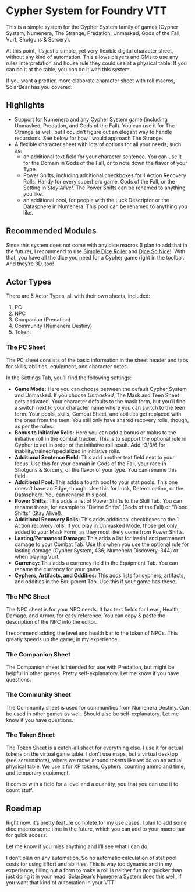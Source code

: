 # Cypher System for Foundry VTT

This is a simple system for the Cypher System family of games (Cypher System, Numenera, The Strange, Predation, Unmasked, Gods of the Fall, Vurt, Shotguns & Sorcery).

At this point, it’s just a simple, yet very flexible digital character sheet, without any kind of automation. This allows players and GMs to use any rules interpretation and house rule they could use at a physical table. If you can do it at the table, you can do it with this system.

If you want a prettier, more elaborate character sheet with roll macros, SolarBear has you covered: [](https://foundryvtt.com/packages/numenera/)

## Highlights

- Support for Numenera and any Cypher System game (including Unmasked, Predation, and Gods of the Fall). You can use it for The Strange as well, but I couldn’t figure out an elegant way to handle recursions. See below for how I would approach The Strange.
- A flexible character sheet with lots of options for all your needs, such as:
	- an additional text field for your character sentence. You can use it for the Domain in Gods of the Fall, or to note down the flavor of your Type.
	- Power Shifts, including additional checkboxes for 1 Action Recovery Rolls. Handy for every superhero game, Gods of the Fall, or the Setting in *Stay Alive!*. The Power Shifts can be renamed to anything you like.
	- an additional pool, for people with the Luck Descriptor or the Datasphere in Numenera. This pool can be renamed to anything you like.

## Recommended Modules

Since this system does not come with any dice macros (I plan to add that in the future), I recommend to use [Simple Dice Roller]() and [Dice So Nice!](). With that, you have all the dice you need for a Cypher game right in the toolbar. And they’re 3D, too!

## Actor Types

There are 5 Actor Types, all with their own sheets, included:

1. PC
2. NPC
3. Companion (Predation)
4. Community (Numenera Destiny)
5. Token.

### The PC Sheet

The PC sheet consists of the basic information in the sheet header and tabs for skills, abilities, equipment, and character notes.

In the Settings Tab, you’ll find the following settings:

- **Game Mode:** Here you can choose between the default Cypher System and Unmasked. If you choose *Unmasked*, The Mask and Teen Sheet gets activated. Your character defaults to the mask form, but you’ll find a switch next to your character name where you can switch to the teen form. Your pools, skills, Combat Sheet, and abilities get replaced with the ones from the teen. You still only have shared recovery rolls, though, as per the rules.
- **Bonus to Initiative Rolls:** Here you can add a bonus or malus to the initiative roll in the combat tracker. This is to support the optional rule in Cypher to act in order of the initiative roll result. Add -3/3/6 for inability/trained/specialized in initiative rolls.
- **Additional Sentence Field:** This add another text field next to your focus. Use this for your domain in Gods of the Fall, your race in Shotguns & Sorcery, or the flavor of your type. You can rename this field.
- **Additional Pool:** This adds a fourth pool to your stat pools. This one doesn’t have an Edge, though. Use this for Luck, Determination, or the Datasphere. You can rename this pool.
- **Power Shifts:** This adds a list of Power Shifts to the Skill Tab. You can rename those, for example to “Divine Shifts” (Gods of the Fall) or “Blood Shifts” (Stay Alive!).
- **Additional Recovery Rolls:** This adds additional checkboxes to the 1 Action recovery rolls. If you play in Unmasked Mode, those get only added to your Mask Form, as they most likely come from Power Shifts.
- **Lasting/Permanent Damage:** This adds a list for lastinf and permanent damage to your Combat Tab. Use this when you use the optional rule for lasting damage (Cypher System,  436; Numenera Discovery, 344) or when playing Vurt.
- **Currency:** This adds a currency field in the Equipment Tab. You can rename the  currency for your game.
- **Cyphers, Artifacts, and Oddities:** This adds lists for cyphers, artifacts, and oddities in the Equipment Tab. Use this if your game has these.

### The NPC Sheet

The NPC sheet is for your NPC needs. It has text fields for Level, Health, Damage, and Armor, for easy reference. You can copy & paste the description of the NPC into the editor.

I recommend adding the level and health bar to the token of NPCs. This greatly speeds up the game, in my experience.

### The Companion Sheet

The Companion sheet is intended for use with Predation, but might be helpful in other games. Pretty self-explanatory. Let me know if you have questions.

### The Community Sheet

The Community sheet is used for communities from Numenera Destiny. Can be used in other games as well. Should also be self-explanatory. Let me know if you have questions.

### The Token Sheet

The Token Sheet is a catch-all sheet for everything else. I use it for actual tokens on the virtual game table. I don’t use maps, but a virtual desktop (see screenshots), where we move around tokens like we do on an actual physical table. We use it for XP tokens, Cyphers, counting ammo and time, and temporary equipment.

It comes with a field for a level and a quantity, you that you can use it to count stuff.

## Roadmap

Right now, it’s pretty feature complete for my use cases. I plan to add some dice macros some time in the future, which you can add to your macro bar for quick access.

Let me know if you miss anything and I’ll see what I can do.

I don’t plan on any automation. So no automatic calculation of stat pool costs for using Effort and abilities. This is way too dynamic and in my experience, filling out a form to make a roll is neither fun nor quicker than just doing it in your head. SolarBear’s Numenera System does this well, if you want that kind of automation in your VTT.
